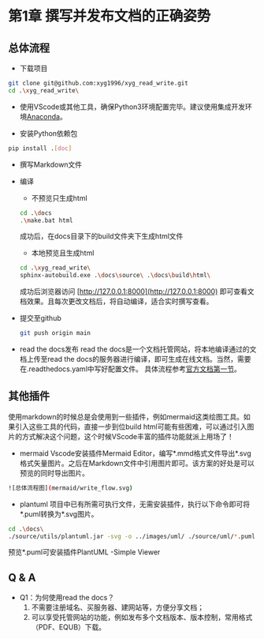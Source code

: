 # 第1章 撰写并发布文档的正确姿势
## 总体流程
<!-- 
```mermaid

    sequenceDiagram
      participant Alice
      participant Bob
      Alice->John: Hello John, how are you?
``` -->
<!-- ![总体流程图](mermaid/write_flow.svg) -->

<!-- ![](images/uml/test.png) -->
- 下载项目
```bash
git clone git@github.com:xyg1996/xyg_read_write.git
cd .\xyg_read_write\ 
```
- 使用VScode或其他工具，确保Python3环境配置完毕。建议使用集成开发环境[Anaconda](https://zhuanlan.zhihu.com/p/416420836)。

- 安装Python依赖包
```bash
pip install .[doc]
```

- 撰写Markdown文件

- 编译
    - 不预览只生成html
    ```bash
    cd .\docs
    .\make.bat html
    ```
    成功后，在docs目录下的build文件夹下生成html文件
    - 本地预览且生成html
    ```bash
    cd .\xyg_read_write\ 
    sphinx-autobuild.exe .\docs\source\ .\docs\build\html\
    ```
    成功后浏览器访问 [http://127.0.0.1:8000](http://127.0.0.1:8000) 即可查看文档效果。且每次更改文档后，将自动编译，适合实时撰写查看。

- 提交至github
    ```bash
    git push origin main
    ```
- read the docs发布
read the docs是一个文档托管网站，将本地编译通过的文档上传至read the docs的服务器进行编译，即可生成在线文档。当然，需要在.readthedocs.yaml中写好配置文件。
具体流程参考[官方文档第一节](https://docs.readthedocs.io/en/stable/tutorial/)。

## 其他插件

使用markdown的时候总是会使用到一些插件，例如mermaid这类绘图工具。如果引入这些工具的代码，直接一步到位build html可能有些困难，可以通过引入图片的方式解决这个问题，这个时候VScode丰富的插件功能就派上用场了！

- mermaid
Vscode安装插件Mermaid Editor，编写*.mmd格式文件导出*.svg格式矢量图片。之后在Markdown文件中引用图片即可。该方案的好处是可以预览的同时导出图片。
```bash
![总体流程图](mermaid/write_flow.svg)
```
- plantuml
项目中已有所需可执行文件，无需安装插件，执行以下命令即可将*.puml转换为*.svg图片。
```bash
cd .\docs\
./source/utils/plantuml.jar -svg -o ../images/uml/ ./source/uml/*.puml
```
预览*.puml可安装插件PlantUML -Simple Viewer

## Q & A
- Q1：为何使用read the docs？
    1. 不需要注册域名、买服务器、建网站等，方便分享文档；
    2. 可以享受托管网站的功能，例如发布多个文档版本、版本控制，常用格式（PDF、EQUB）下载。